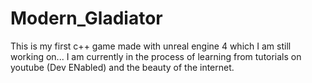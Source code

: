 # Modern_Gladiator
This is my first c++ game made with unreal engine 4 which I am still working on...
I am currently in the process of learning from tutorials on youtube (Dev ENabled) and the beauty of the internet.

